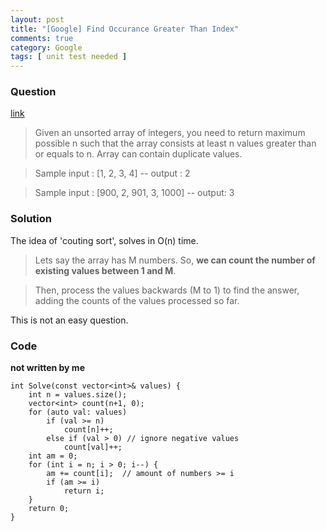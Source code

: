 ```yaml
---
layout: post
title: "[Google] Find Occurance Greater Than Index"
comments: true
category: Google
tags: [ unit test needed ]
---
```


### Question 

[link](http://www.careercup.com/question?id=5094709806497792)

> Given an unsorted array of integers, you need to return maximum possible n such that the array consists at least n values greater than or equals to n. Array can contain duplicate values. 

> Sample input : [1, 2, 3, 4] -- output : 2 

> Sample input : [900, 2, 901, 3, 1000] -- output: 3

### Solution

The idea of 'couting sort', solves in O(n) time. 

> Lets say the array has M numbers. So, __we can count the number of existing values between 1 and M__. 

> Then, process the values backwards (M to 1) to find the answer, adding the counts of the values processed so far. 

This is not an easy question. 

### Code

__not written by me__

    int Solve(const vector<int>& values) {
        int n = values.size();
        vector<int> count(n+1, 0);
        for (auto val: values)
            if (val >= n)
                count[n]++;
            else if (val > 0) // ignore negative values
                count[val]++;
        int am = 0;
        for (int i = n; i > 0; i--) {
            am += count[i];  // amount of numbers >= i
            if (am >= i)
                return i;
        }
        return 0;
    }
